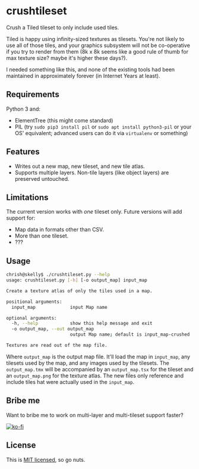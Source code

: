 # crushtileset

Crush a Tiled tileset to only include used tiles.

Tiled is happy using infinity-sized textures as tilesets. You're not likely to
use all of those tiles, and your graphics subsystem will not be co-operative if
you try to render from them (8k x 8k seems like a good rule of thumb for max
texture size? maybe it's higher these days?).

I needed something like this, and none of the existing tools had been
maintained in approximately forever (in Internet Years at least).

## Requirements

Python 3 and:

* ElementTree (this might come standard)
* PIL (try `sudo pip3 install pil` or `sudo apt install python3-pil` or your OS'
  equivalent; advanced users can do it via `virtualenv` or something)

## Features

* Writes out a new map, new tileset, and new tile atlas.
* Supports multiple layers. Non-tile layers (like object layers) are
  preserved untouched.

## Limitations

The current version works with *one* tileset only. Future versions will add
support for:

* Map data in formats other than CSV.
* More than one tileset.
* ???

## Usage

```sh
chrish@skelly$ ./crushtileset.py --help
usage: crushtileset.py [-h] [-o output_map] input_map

Create a texture atlas of only the tiles used in a map.

positional arguments:
  input_map             input Map name

optional arguments:
  -h, --help            show this help message and exit
  -o output_map, --out output_map
                        output Map name; default is input_map-crushed

Textures are read out of the map file.
```

Where `output_map` is the output map file. It'll load the map in `input_map`,
any tilesets used by the map, and any images used by the tilesets. The
`output_map.tmx` will be accompanied by an `output_map.tsx` for the tileset and
an `output_map.png` for the texture atlas. The new files only reference and
include tiles hat were actually used in the `input_map`.

## Bribe me

Want to bribe me to work on multi-layer and multi-tileset support faster?

[![ko-fi](https://ko-fi.com/img/githubbutton_sm.svg)](https://ko-fi.com/U7U541Y8C)

## License

This is [MIT licensed](LICENSE.md), so go nuts.
